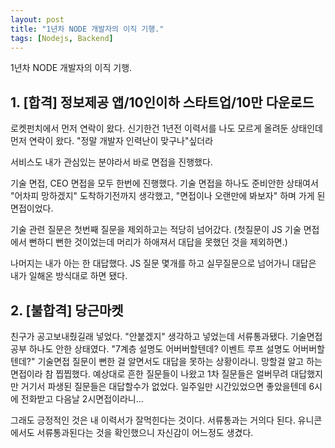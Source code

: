```yaml
---
layout: post
title: "1년차 NODE 개발자의 이직 기행."
tags: [Nodejs, Backend]
---
```


1년차 NODE 개발자의 이직 기행.

## 1. [합격] 정보제공 앱/10인이하 스타트업/10만 다운로드 
로켓펀치에서 먼저 연락이 왔다. 신기한건 1년전 이력서를 나도 모르게 올려둔 상태인데 먼저 연락이 왔다. "정말 개발자 인력난이 맞구나"싶더라

서비스도 내가 관심있는 분야라서 바로 면접을 진행했다.

기술 면접, CEO 면접을 모두 한번에 진행했다. 기술 면접을 하나도 준비안한 상태여서 "어차피 망하겠지" 도착하기전까지 생각했고, "면접이나 오랜만에 봐보자" 하며 가게 된 면접이었다. 

기술 관련 질문은 첫번째 질문을 제외하고는 적당히 넘어갔다. (첫질문이 JS 기술 면접에서 뻔하디 뻔한 것이었는데 머리가 하애져서 대답을 못했던 것을 제외하면.)

나머지는 내가 아는 한 대답했다. JS 질문 몇개를 하고 실무질문으로 넘어가니 대답은 내가 일해온 방식대로 하면 됐다.

## 2. [불합격] 당근마켓
친구가 공고보내줬길래 넣었다. "안붙겠지" 생각하고 넣었는데 서류통과됐다. 기술면접 공부 하나도 안한 상태였다.
"7계층 설명도 어버버할텐데? 이벤트 루프 설명도 어버버할텐데?" 기술면접 질문이 뻔한 걸 알면서도 대답을 못하는 상황이라니. 망할걸 알고 하는 면접이라 참 찝찝했다. 예상대로 흔한 질문들이 나왔고 1차 질문들은 얼버무려 대답했지만 거기서 파생된 질문들은 대답할수가 없었다.
일주일만 시간있었으면 좋았을텐데 6시에 전화받고 다음날 2시면접이라니...

그래도 긍정적인 것은 내 이력서가 잘먹힌다는 것이다. 서류통과는 거의다 된다. 유니콘에서도 서류통과된다는 것을 확인했으니 자신감이 어느정도 생겼다.